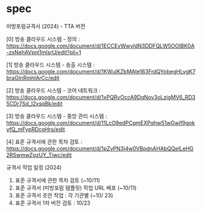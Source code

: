 # spec

미방포럼규격서 (2024) - TTA 버전


[0] 방송 클라우드 시스템 - 정의            : https://docs.google.com/document/d/1ECCEvWwyIdN3DDFQLW5OOIBK0A-zxNehAVpnl1mlsrU/edit?pli=1

[1] 방송 클라우드 시스템 - 송출 시스템       : https://docs.google.com/document/d/1KWulKZbMAte163FrdQYobegHLvgK7braGtnRmhlArCc/edit

[2] 방송 클라우드 시스템 - 코어 네트워크      : https://docs.google.com/document/d/1xPQRvOccA9DqNov3oLzigMV6_RD35CDr7Sd_I2xsqBk/edit

[3] 방송 클라우드 시스템 - 중앙 관리 시스템    : https://docs.google.com/document/d/11LcO9edPCqmEXPqhw51wGwjf9gokyfQ_mFypRDcgHrs/edit

[4] 표준 규격서에 관한 목차 검토 : https://docs.google.com/document/d/1pZvPN3j4w0VBpdnAHAbQQelLeHG2RSwmwZgzUY_Tiwc/edit

규격서 작업 일정 (2024)

1. 표준 규격서에 관한 목차 검토       (~10/11)
2. 표준 규격서 (미방포럼 템플릿) 작업 URL 배포 (~10/11)
3. 표준 규격서 초안 작업 : 각 기관별  (~10/ 23)
4. 표준 규격서 1차 버전 검토 : 10/23
